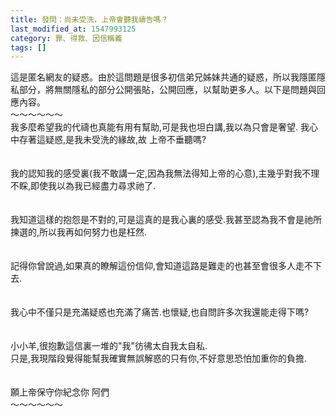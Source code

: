 ```yaml
---
title: 發問：尚未受洗，上帝會聽我禱告嗎？
last_modified_at: 1547993125
category: 罪、得救、因信稱義
tags: []
---
```


這是匿名網友的疑惑。由於這問題是很多初信弟兄姊妹共通的疑惑，所以我隱匿隱私部分，將無關隱私的部分公開張貼，公開回應，以幫助更多人。以下是問題與回應內容。<br><!--more-->～～～～～～<br>我多麼希望我的代禱也真能有用有幫助,可是我也坦白講,我以為只會是奢望. 我心中存著這疑惑,是我未受洗的緣故,故 上帝不垂聽嗎?<br><br><br>我的認知我的感受裏(我不敢講一定,因為我無法得知上帝的心意),主幾乎對我不理不睬,即使我以為我已經盡力尋求祂了.<br><br><br>我知道這樣的抱怨是不對的,可是這真的是我心裏的感受.我甚至認為我不會是祂所揀選的,所以我再如何努力也是枉然.<br><br> <br>記得你曾說過,如果真的瞭解這份信仰,會知道這路是難走的也甚至會很多人走不下去.<br><br><br>我心中不僅只是充滿疑惑也充滿了痛苦.也懷疑,也自問許多次我還能走得下嗎?<br><br> <br>小小羊,很抱歉這信裏一堆的"我"彷彿太自我太自私.<br>只是,我現階段覺得能幫我確實無誤解惑的只有你,不好意思恐怕加重你的負擔.<br> <br><br>願上帝保守你紀念你  阿們<br>～～～～～～<br>
